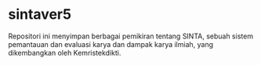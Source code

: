 # sintaver5
Repositori ini menyimpan berbagai pemikiran tentang SINTA, sebuah sistem pemantauan dan evaluasi karya dan dampak karya ilmiah, yang dikembangkan oleh Kemristekdikti.
